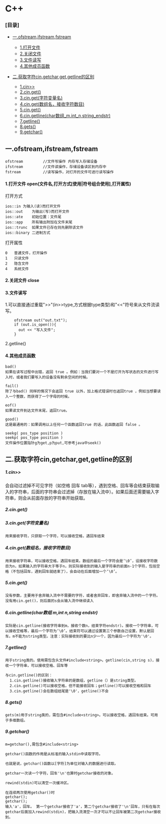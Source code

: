 # C++


### [目录]
  * [一.ofstream,ifstream,fstream](#一.ofstream,ifstream,fstream)
    * [1.打开文件](#1.打开文件)
    * [2.关闭文件](#2.关闭文件)
    * [3.文件读写](#3.文件读写)
    * [4.其他成员函数](#4.其他成员函数)

* [二.获取字符cin,getchar,get,getline的区别](#二.C++获取字符cin,getchar,get,getline的区别)
  * [1.cin>>](#1.cin>>)
  * [2.cin.get()](#2.cin.get())
  * [3.cin.get(字符变量名)](#3.cin.get(字符变量名))
  * [4.cin.get(数组名，接收字符数目)](#4.cin.get(数组名，接收字符数目))
  * [5.cin.get()](#5.cin.get())
  * [6.cin.getline(char数组_m,int_n,string_endstr)](#6.cin.getline(char数组m,int_n,string_endstr))
  * [7.getline()](#7.getline())
  * [8.gets()](#8.gets())
  * [9.getchar()](#9.getchar())

## 一.ofstream,ifstream,fstream

```
ofstream         //文件写操作 内存写入存储设备
ifstream         //文件读操作，存储设备读区到内存中
fstream          //读写操作，对打开的文件可进行读写操作
```

#### 1.打开文件 open(文件名,打开方式[使用|符号组合使用],打开属性)

打开方式
```
ios::in	为输入(读)而打开文件
ios::out	为输出(写)而打开文件
ios::ate	初始位置：文件尾
ios::app	所有输出附加在文件末尾
ios::trunc	如果文件已存在则先删除该文件
ios::binary	二进制方式
```

打开属性
```
0	普通文件，打开操作
1	只读文件
2	隐含文件
4	系统文件
```

#### 2.关闭文件 close

#### 3.文件读写

1.可以直接通过重载">>"(in>>type,方式根据type类型)和"<<"符号来从文件流读写。

```
    ofstream out("out.txt");
    if (out.is_open()){
      out << "写入文件";
    }
```

2.getline()


#### 4.其他成员函数
```
bad()
如果在读写过程中出错，返回 true 。例如：当我们要对一个不是打开为写状态的文件进行写入时，或者我们要写入的设备没有剩余空间的时候。

fail()
除了与bad() 同样的情况下会返回 true 以外，加上格式错误时也返回true ，例如当想要读入一个整数，而获得了一个字母的时候。

eof()
如果读文件到达文件末尾，返回true。

good()
这是最通用的：如果调用以上任何一个函数返回true 的话，此函数返回 false 。

seekg( pos_type position )
seekp( pos_type position )
文件操作位置指针g为get,p为put,可参考java中seek()

```


## 二.获取字符cin,getchar,get,getline的区别

##### 1.cin>>

  会自动过滤掉不可见字符（如空格 回车 tab等），遇到空格、回车等会结束获取输入的字符串，后面的字符串会过滤掉（存放在输入流中）。如果后面还需要输入字符串，则会从前面存放的字符串开始获取。

##### 2.cin.get()

##### 3.cin.get(字符变量名)
    用来接收字符，只获取一个字符，可以接收空格，遇回车结束

##### 4.cin.get(数组名，接收字符数目)
    用来接收字符串，可以接收空格，遇回车结束。数组的最后一个字符会是‘\0’，设接收字符数目为n，如果输入的字符串大于等于n，则实际接收到的输入是字符串的前面n-1个字符，包括空格（不包括回车，遇到回车就结束了），会自动在后面增加一个‘\0’。

##### 5.cin.get()
    没有参数，主要用于舍弃输入流中不需要的字符，或者舍弃回车，即舍弃输入流中的一个字符。没有用cin.get()，则后面的s会从输入流中继续读入

##### 6.cin.getline(char数组 m,int n,string endstr)
    实际是cin.getline(接收字符串到m，接收个数n，结束字符endstr)。接收一个字符串，可以接收空格等，最后一个字符为‘\0’。结束符可以通过设置第三个参数自己设置，默认是回车。m不能为string类型。注意：实际接收到的要比n少一个，因为最后一个字符为'\0'。

##### 7.getline()
    用于string类的。使用需包含头文件#include<string>。getline(cin,string s)，接收一个字符串，可以接收空格、回车等
```
与cin.getline()的区别：
  1.cin.getline()接收输入字符串的是数组，getline（）是string类型。
  2.cin.getline()可以接收空格，但不能接收回车；getline()可以接收空格和回车
  3.cin.getline()会在数组结尾是'\0'，getline()不会
```

##### 8.gets()
    gets(m)用于string类的，需包含#include<string>。可以接收空格，遇回车结束。可用于多维数组。


##### 9.getchar()
    m=getchar(),需包含#include<string>

    getchar()函数的作用是从标准的输入stdin中读取字符。

    也就是说，getchar()函数以[字符]为单位对输入的数据进行读取。

    getchar一次读一个字符，回车'\n'也算时getchar接收的对象。

    rewind(stdin)可以清空一次缓冲区。

    在连续两次使用getchar()时
    getchar();
    getchar();
    输入'a'，回车。 第一个getchar接收了'a'，第二个getchar接收了'\n'回车，只有在每次getchar后面加入rewind(stdin)，把输入流清空一次才可以不让回车被第二次getchar接收到。
